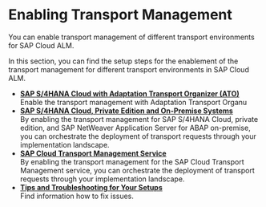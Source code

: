 <!-- loio4b74b16fb5c34e65a4969051f5020772 -->

# Enabling Transport Management

You can enable transport management of different transport environments for SAP Cloud ALM.

In this section, you can find the setup steps for the enablement of the transport management for different transport environments in SAP Cloud ALM.

-   **[SAP S/4HANA Cloud with Adaptation Transport Organizer \(ATO\)](sap-s-4hana-cloud-with-adaptation-transport-organizer-ato-a4238a9.md "Enable the transport management with Adaptation Transport Organu")**  
Enable the transport management with Adaptation Transport Organu
-   **[SAP S/4HANA Cloud, Private Edition and On-Premise Systems](sap-s-4hana-cloud-private-edition-and-on-premise-systems-5aa24f0.md "By enabling the transport management for SAP S/4HANA Cloud, private edition, and SAP
		NetWeaver Application Server for ABAP on-premise, you can orchestrate the deployment of
		transport requests through your implementation landscape.")**  
By enabling the transport management for SAP S/4HANA Cloud, private edition, and SAP NetWeaver Application Server for ABAP on-premise, you can orchestrate the deployment of transport requests through your implementation landscape.
-   **[SAP Cloud Transport Management Service](sap-cloud-transport-management-service-730ae36.md "By enabling the transport management for the SAP Cloud Transport Management service, you
		can orchestrate the deployment of transport requests through your implementation
		landscape.")**  
By enabling the transport management for the SAP Cloud Transport Management service, you can orchestrate the deployment of transport requests through your implementation landscape.
-   **[Tips and Troubleshooting for Your Setups](tips-and-troubleshooting-for-your-setups-0fb29d9.md "Find information how to fix issues.")**  
Find information how to fix issues.

